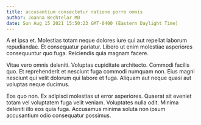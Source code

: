```yaml
---
title: accusantium consectetur ratione porro omnis
author: Joanna Bechtelar MD
date: Sun Aug 15 2021 15:50:23 GMT-0400 (Eastern Daylight Time)
---
```

A et ipsa et. Molestias totam neque dolores iure qui aut repellat laborum repudiandae. Et consequatur pariatur. Libero ut enim molestiae asperiores consequuntur quo fuga. Reiciendis quia magnam facere.

 Vitae vero omnis deleniti. Voluptas cupiditate architecto. Commodi facilis quo. Et reprehenderit et nesciunt fuga commodi numquam non. Eius magni nesciunt qui velit dolorum qui labore et fuga. Aliquam aut neque quasi aut voluptas neque ducimus.

 Eos quo non. Ex adipisci molestias ut error asperiores. Quaerat sit eveniet totam vel voluptatem fuga velit veniam. Voluptates nulla odit. Minima deleniti illo eos quia fuga. Accusamus minima soluta non ipsum accusantium odio consequatur possimus.